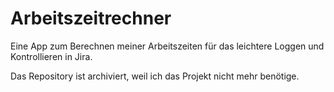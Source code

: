 # Arbeitszeitrechner

Eine App zum Berechnen meiner Arbeitszeiten für das leichtere Loggen und Kontrollieren in Jira.

Das Repository ist archiviert, weil ich das Projekt nicht mehr benötige.
